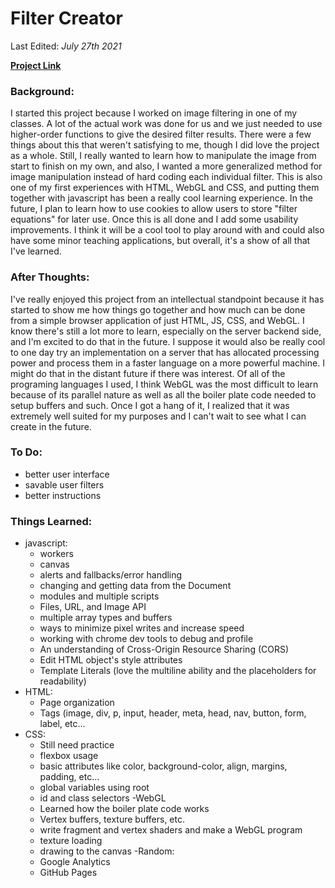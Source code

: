 # Filter Creator

Last Edited: *July 27th 2021*

[**Project Link**](https://newviewgames.github.io/filterCreatorMinimized/)

### Background:
  I started this project because I worked on image filtering in one of my classes. A lot of the actual work was done for us and we just needed to use higher-order functions to give the desired filter results. There were a few things about this that weren't satisfying to me, though I did love the project as a whole. Still, I really wanted to learn how to manipulate the image from start to finish on my own, and also, I wanted a more generalized method for image manipulation instead of hard coding each individual filter. This is also one of my first experiences with HTML, WebGL and CSS, and putting them together with javascript has been a really cool learning experience.
  In the future, I plan to learn how to use cookies to allow users to store "filter equations" for later use. Once this is all done and I add some usability improvements. I think it will be a cool tool to play around with and could also have some minor teaching applications, but overall, it's a show of all that I've learned.
  
### After Thoughts:
 I've really enjoyed this project from an intellectual standpoint because it has started to show me how things go together and how much can be done from a simple browser application of just HTML, JS, CSS, and WebGL. I know there's still a lot more to learn, especially on the server backend side, and I'm excited to do that in the future. I suppose it would also be really cool to one day try an implementation on a server that has allocated processing power and process them in a faster language on a more powerful machine. I might do that in the distant future if there was interest.
  Of all of the programing languages I used, I think WebGL was the most difficult to learn because of its parallel nature as well as all the boiler plate code needed to setup buffers and such. Once I got a hang of it, I realized that it was extremely well suited for my purposes and I can't wait to see what I can create in the future.
 
### To Do:
 - better user interface
 - savable user filters
 - better instructions

### Things Learned:
- javascript:
  - workers
  - canvas
  - alerts and fallbacks/error handling
  - changing and getting data from the Document
  - modules and multiple scripts
  - Files, URL, and Image API
  - multiple array types and buffers
  - ways to minimize pixel writes and increase speed
  - working with chrome dev tools to debug and profile
  - An understanding of Cross-Origin Resource Sharing (CORS)
  - Edit HTML object's style attributes
  - Template Literals (love the multiline ability and the placeholders for readability)
- HTML:
  - Page organization
  - Tags (image, div, p, input, header, meta, head, nav, button, form, label, etc...
- CSS:
  - Still need practice
  - flexbox usage
  - basic attributes like color, background-color, align, margins, padding, etc...
  - global variables using root
  - id and class selectors
-WebGL
  - Learned how the boiler plate code works
  - Vertex buffers, texture buffers, etc.
  - write fragment and vertex shaders and make a WebGL program
  - texture loading
  - drawing to the canvas
-Random:
  - Google Analytics
  - GitHub Pages
